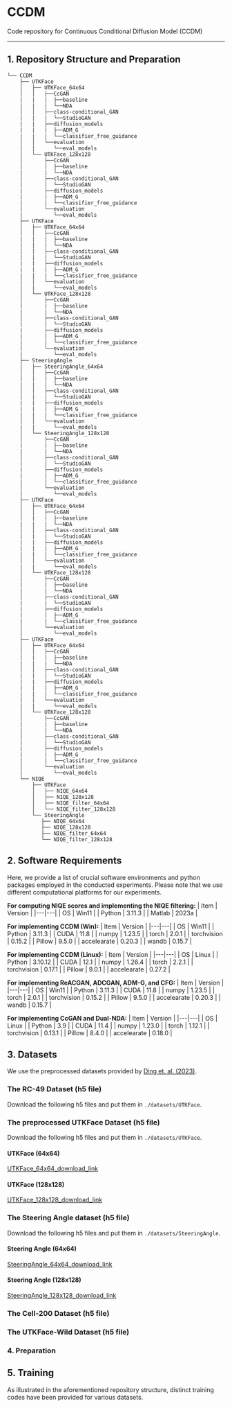 # CCDM
Code repository for Continuous Conditional Diffusion Model (CCDM)

<!-- --------------------------------------------------------------- -->
--------------------------------------------------------
## 1. Repository Structure and Preparation
```
└── CCDM
    ├── UTKFace
    │   ├── UTKFace_64x64
    │   │   ├──CcGAN
    |   |   |  ├──baseline
    |   |   |  └──NDA
    │   │   ├──class-conditional_GAN
    |   |   |  └──StudioGAN
    |   |   ├──diffusion_models
    |   |   |  ├──ADM_G
    |   |   |  └──classifier_free_guidance
    │   │   └──evaluation
    |   |      └──eval_models
    │   └── UTKFace_128x128
    │       ├──CcGAN
    |       |  ├──baseline
    |       |  └──NDA
    │       ├──class-conditional_GAN
    |       |  └──StudioGAN
    |       ├──diffusion_models
    |       |  ├──ADM_G
    |       |  └──classifier_free_guidance
    │       └──evaluation
    |          └──eval_models
    ├── UTKFace
    │   ├── UTKFace_64x64
    │   │   ├──CcGAN
    |   |   |  ├──baseline
    |   |   |  └──NDA
    │   │   ├──class-conditional_GAN
    |   |   |  └──StudioGAN
    |   |   ├──diffusion_models
    |   |   |  ├──ADM_G
    |   |   |  └──classifier_free_guidance
    │   │   └──evaluation
    |   |      └──eval_models
    │   └── UTKFace_128x128
    │       ├──CcGAN
    |       |  ├──baseline
    |       |  └──NDA
    │       ├──class-conditional_GAN
    |       |  └──StudioGAN
    |       ├──diffusion_models
    |       |  ├──ADM_G
    |       |  └──classifier_free_guidance
    │       └──evaluation
    |          └──eval_models
    ├── SteeringAngle
    │   ├── SteeringAngle_64x64
    │   │   ├──CcGAN
    |   |   |  ├──baseline
    |   |   |  └──NDA
    │   │   ├──class-conditional_GAN
    |   |   |  └──StudioGAN
    |   |   ├──diffusion_models
    |   |   |  ├──ADM_G
    |   |   |  └──classifier_free_guidance
    │   │   └──evaluation
    |   |      └──eval_models
    │   └── SteeringAngle_128x128
    │       ├──CcGAN
    |       |  ├──baseline
    |       |  └──NDA
    │       ├──class-conditional_GAN
    |       |  └──StudioGAN
    |       ├──diffusion_models
    |       |  ├──ADM_G
    |       |  └──classifier_free_guidance
    │       └──evaluation
    |          └──eval_models
    ├── UTKFace
    │   ├── UTKFace_64x64
    │   │   ├──CcGAN
    |   |   |  ├──baseline
    |   |   |  └──NDA
    │   │   ├──class-conditional_GAN
    |   |   |  └──StudioGAN
    |   |   ├──diffusion_models
    |   |   |  ├──ADM_G
    |   |   |  └──classifier_free_guidance
    │   │   └──evaluation
    |   |      └──eval_models
    │   └── UTKFace_128x128
    │       ├──CcGAN
    |       |  ├──baseline
    |       |  └──NDA
    │       ├──class-conditional_GAN
    |       |  └──StudioGAN
    |       ├──diffusion_models
    |       |  ├──ADM_G
    |       |  └──classifier_free_guidance
    │       └──evaluation
    |          └──eval_models
    ├── UTKFace
    │   ├── UTKFace_64x64
    │   │   ├──CcGAN
    |   |   |  ├──baseline
    |   |   |  └──NDA
    │   │   ├──class-conditional_GAN
    |   |   |  └──StudioGAN
    |   |   ├──diffusion_models
    |   |   |  ├──ADM_G
    |   |   |  └──classifier_free_guidance
    │   │   └──evaluation
    |   |      └──eval_models
    │   └── UTKFace_128x128
    │       ├──CcGAN
    |       |  ├──baseline
    |       |  └──NDA
    │       ├──class-conditional_GAN
    |       |  └──StudioGAN
    |       ├──diffusion_models
    |       |  ├──ADM_G
    |       |  └──classifier_free_guidance
    │       └──evaluation
    |          └──eval_models
    └── NIQE
        ├── UTKFace
        │   ├── NIQE_64x64
        │   ├── NIQE_128x128
        │   ├── NIQE_filter_64x64
        │   └── NIQE_filter_128x128
        └── SteeringAngle
           ├── NIQE_64x64
           ├── NIQE_128x128     
           ├── NIQE_filter_64x64
           └── NIQE_filter_128x128
```



<!-- ----------------------------------------------------------------->
## 2. Software Requirements
Here, we provide a list of crucial software environments and python packages employed in the conducted experiments. Please note that we use different computational platforms for our experiments. <br />

**For computing NIQE scores and implementing the NIQE filtering:**
| Item | Version |
|---|---|
| OS | Win11 |
| Python | 3.11.3 |
| Matlab | 2023a |

**For implementing CCDM (Win):**
| Item | Version |
|---|---|
| OS | Win11 |
| Python | 3.11.3 |
| CUDA  | 11.8 |
| numpy | 1.23.5 |
| torch | 2.0.1 |
| torchvision | 0.15.2 |
| Pillow | 9.5.0 |
| accelearate | 0.20.3 |
| wandb | 0.15.7 |

**For implementing CCDM (Linux):**
| Item | Version |
|---|---|
| OS | Linux |
| Python | 3.10.12 |
| CUDA  | 12.1 |
| numpy | 1.26.4 |
| torch | 2.2.1 |
| torchvision | 0.17.1 |
| Pillow | 9.0.1 |
| accelearate | 0.27.2 |

**For implementing ReACGAN, ADCGAN, ADM-G, and CFG:**
| Item | Version |
|---|---|
| OS | Win11 |
| Python | 3.11.3 |
| CUDA  | 11.8 |
| numpy | 1.23.5 |
| torch | 2.0.1 |
| torchvision | 0.15.2 |
| Pillow | 9.5.0 |
| accelearate | 0.20.3 |
| wandb | 0.15.7 |

**For implementing CcGAN and Dual-NDA:**
| Item | Version |
|---|---|
| OS | Linux |
| Python | 3.9 |
| CUDA  | 11.4 |
| numpy | 1.23.0 |
| torch | 1.12.1 |
| torchvision | 0.13.1 |
| Pillow | 8.4.0 |
| accelearate | 0.18.0 |


<!-- --------------------------------------------------------------- -->
## 3. Datasets

We use the preprocessed datasets provided by [Ding et. al. (2023)](https://github.com/UBCDingXin/improved_CcGAN).

### The RC-49 Dataset (h5 file)
Download the following h5 files and put them in `./datasets/UTKFace`.

### The preprocessed UTKFace Dataset (h5 file)
Download the following h5 files and put them in `./datasets/UTKFace`.
#### UTKFace (64x64)
[UTKFace_64x64_download_link](https://1drv.ms/u/s!Arj2pETbYnWQstIzurW-LCFpGz5D7Q?e=X23ybx) <br />
#### UTKFace (128x128)
[UTKFace_128x128_download_link](https://1drv.ms/u/s!Arj2pETbYnWQstJGpTgNYrHE8DgDzA?e=d7AeZq) <br />

### The Steering Angle dataset (h5 file)
Download the following h5 files and put them in `./datasets/SteeringAngle`.
#### Steering Angle (64x64)
[SteeringAngle_64x64_download_link](https://1drv.ms/u/s!Arj2pETbYnWQstIyDTDpGA0CNiONkA?e=Ui5kUK) <br />
#### Steering Angle (128x128)
[SteeringAngle_128x128_download_link](https://1drv.ms/u/s!Arj2pETbYnWQstJ0j7rXhDtm6y4IcA?e=bLQh2e) <br />

### The Cell-200 Dataset (h5 file)


### The UTKFace-Wild Dataset (h5 file)

<!-- ----------------------------------------------------------------->
### 4. Preparation


<!-- --------------------------------------------------------------- -->
## 5. Training
As illustrated in the aforementioned repository structure, distinct training codes have been provided for various datasets. <br />


